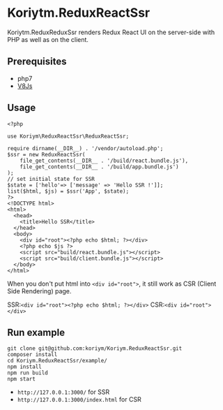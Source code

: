 # Koriytm.ReduxReactSsr

Koriytm.ReduxReduxSsr renders Redux React UI on the server-side with PHP as well as on the client.

## Prerequisites

 * php7
 * [V8Js](http://php.net/v8js)

## Usage

```
<?php

use Koriym\ReduxReactSsr\ReduxReactSsr;

require dirname(__DIR__) . '/vendor/autoload.php';
$ssr = new ReduxReactSsr(
    file_get_contents(__DIR__ . '/build/react.bundle.js'),
    file_get_contents(__DIR__ . '/build/app.bundle.js')
);
// set initial state for SSR
$state = ['hello'=> ['message' => 'Hello SSR !']];
list($html, $js) = $ssr('App', $state);
?>
<!DOCTYPE html>
<html>
  <head>
    <title>Hello SSR</title>
  </head>
  <body>
    <div id="root"><?php echo $html; ?></div>
    <?php echo $js ?>
    <script src="build/react.bundle.js"></script>
    <script src="build/client.bundle.js"></script>
  </body>
</html>
```

When you don't put html into `<div id="root">`, it still work as CSR (Client Side Rendering) page.

SSR:`<div id="root"><?php echo $html; ?></div>`
CSR:`<div id="root"></div>`

## Run example

```
git clone git@github.com:koriym/Koriym.ReduxReactSsr.git
composer install
cd Koriym.ReduxReactSsr/example/
npm install
npm run build
npm start
```

 * `http://127.0.0.1:3000/` for SSR
 * `http://127.0.0.1:3000/index.html` for CSR